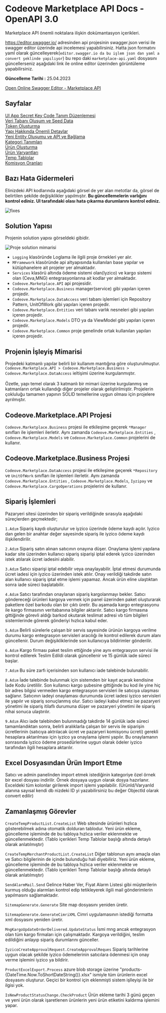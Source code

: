 # Codeove Marketplace API Docs - OpenAPI 3.0

Marketplace API önemli noktalara ilişkin dokümantasyon içerikleri.

https://editor.swagger.io/ adresinden api projesinin swagger.json verisi ile swagger editor üzerinde api incelemesi yapabilirsiniz. Hatta json formatını yaml olarak güncelleyerek(`editor.swagger.io da bu işlem json dan yaml a convert şeklinde yapılıyor`) bu repo daki `marketplace-api.yaml` dosyasını güncellerseniz aşağıdaki link ile online editor üzerinden görüntüleme yapabilirsiniz.

**Güncelleme Tarihi :**
25.04.2023

[Open Online Swagger Editor - Marketplace API](https://editor.swagger.io?url=https://raw.githubusercontent.com/muratbaseren/codeove-marketplace-api-docs/master/marketplace-api.yaml)

## Sayfalar
[UI App Secret Key Code Tanım Düzenlemesi](page-ui-app-secret-key-code.md)<br>
[Veri Tabanı Oluşum ve Seed Data](page-ui-app-secret-key-code.md)<br>
[Token Oluşturma](page-ui-app-secret-key-code.md)<br>
[Yapı Hakkında Önemli Detaylar](page-ui-app-secret-key-code.md)<br>
[Yeni Entity Oluşumu ve API ye Bağlama](page-ui-app-secret-key-code.md)<br>
[Kategori Tanımları](kategori-tanimlari.md)<br>
[Ürün Oluşturma](urun-olusturma.md)<br>
[Ürün Varyantları](urun-varyanti.md)<br>
[Temp Tablolar](temp-tablolar.md)<br>
[Komisyon Oranları](komisyon-oranlari.md)<br>

## Bazı Hata Gidermeleri
Elinizdeki API kodlarında aşağıdaki görsel de yer alan metotlar da, görsel de belirtilen şekilde değişiklikler yapılmıştır. **Bu güncellemelerin varlığını kontrol ediniz. UI tarafındaki olası hata çıkarma durumlarını kontrol ediniz.**

![fixes](/images/fixes.jpg)

## Solution Yapısı
Projenin solution yapısı görseldeki gibidir. 

![Proje solution mimarisi](/images/solution-projects.jpg?raw=true)

- `Logging` klasöründe Loglama ile ilgili proje örnekleri yer alır. 
- `MFramework` klasöründe api altyapısında kullanılan base yapılar ve kütüphanelere ait projeler yer almaktadır. 
- `Services` klasörü altında ödeme sistemi olan(Iyzico) ve kargo sistemi olan (Ceva,MNG) entegrasyonlarına ait kodlar yer almaktadır.
- `Codeove.Marketplace.API` api projesidir.
- `Codeove.Marketplace.Business` manager(service) gibi yapıları içeren projedir.
- `Codeove.Marketplace.DataAccess` veri tabanı işlemleri için Repository Pattern, UnitOfWork gibi yapıları içeren projedir.
- `Codeove.Marketplace.Entities` veri tabanı varlık nesneleri gibi yapıları içeren projedir.
- `Codeove.Marketplace.Models` DTO ya da ViewModel gibi yapıları içeren projedir.
- `Codeove.Marketplace.Common` proje genelinde ortak kullanılan  yapıları içeren projedir.

## Projenin İşleyiş Mimarisi
Projedeki katmanlı yapılar belirli bir kullanım mantığına göre oluşturulmuştur.<br>
`Codeove.Marketplace.API > Codeove.Marketplace.Business > Codeove.Marketplace.DataAccess` ieltişimi üzerine kurgulanmıştır.<br><br>
Özetle, yapı temel olarak 3 katmanlı bir mimari üzerine kurgulanmış ve katmanların ortak kullandığı diğer projeler olarak geliştirilmiştir. Projelerin çokluluğu tamamen yapının SOLID temellerine uygun olması için projelere ayrılmıştır.

## Codeove.Marketplace.API Projesi 
`Codeove.Marketplace.Business` projesi ile etkileşime geçerek `*Manager` sınıfları ile işlemleri ilerletir. Aynı zamanda `Codeove.Marketplace.Entities` , `Codeove.Marketplace.Models` ve `Codeove.Marketplace.Common` projelerini de kullanır.

## Codeove.Marketplace.Business Projesi 
`Codeove.Marketplace.DataAccess` projesi ile etkileşime geçerek `*Repository` ve `UnitOfWork` sınıfları ile işlemleri ilerletir. Aynı zamanda `Codeove.Marketplace.Entities` , `Codeove.Marketplace.Models`, `Iyzipay` ve `Codeove.Marketplace.CargoOperations` projelerini de kullanır.






## Sipariş İşlemleri
Pazaryeri sitesi üzerinden bir sipariş verildiğinde sırasıyla aşağıdaki süreçlerden geçmektedir;

`1.Adım` Sipariş kaydı oluşturulur ve iyzico üzerinde ödeme kaydı açılır. Iyzico dan gelen bir anahtar değer sayesinde sipariş ile iyzico ödeme kaydı ilişkilendirilir.

`2.Adım` Sipariş satın alınan satıcının onayına düşer. Onaylama işlemi yapılana kadar site üzerinden kullanıcı sipariş siparişi iptal ederek iyzico üzerinden istek atılarak ücret iadesini alabilir.

`3.Adım` Satıcı siparişi iptal edebilir veya onaylayabilir. İptal etmesi durumunda ücret iadesi için iyzico üzerinden istek atılır. Onay verildiği takdirde satın alan kullanıcı sipariş iptal etme işlemi yapamaz. Ancak ürün eline ulaştıktan sonra iade süreci başlatabilir.

`4.Adım` Satıcı tarafından onaylanan sipariş kargolanmayı bekler. Satıcı göndereceği ürünleri kargoya vermek için panel üzerinden paket oluşturarak paketlere özel barkodu olan bir çıktı üretir. Bu aşamada kargo entegrasyonu ile kargo firmasının veritabanına bilgiler aktarılır. Satıcı kargo firmasına gittiğinde görevli aldığı barkod okutarak teslimat adresi vb tüm bilgileri sistemlerinde görerek gönderiyi hızlıca kabul eder. 

`5.Adım` Belirli sürelerle çalışan bir servis sayesinde ürünün kargoya verilme durumu kargo entegrasyon servisleri aracılığı ile kontrol edilerek durum alanı güncellenir. Durum değişikliklerinde son kullanıcıya bildirimler gönderilir.

`6.Adım` Kargo firması paket teslim ettiğinde yine aynı entegrasyon servisi ile kontrol edilerek Teslim Edildi olarak güncellenir ve 15 günlük iade süreci başlar.

`7.Adım` Bu süre zarfı içerisinden son kullanıcı iade talebinde bulunabilir.

`8.Adım` İade talebinde bulunmak için sistemden bir kayıt açarak kendisine İade Kodu üretililir. Son kullanıcı kargo şubesine gittiğinde bu kod ile yine hiç bir adres bilgisi vermeden kargo entegrasyon servisleri ile satıcıya ulaşması sağlanır. Satıcının iadeyi onaylaması durumunda ücret iadesi iyzico servisleri ile yapılır ve sipariş sonuçlanmış olur. Satıcı iadeyi kabul etmez ise pazaryeri yönetimi ile sipariş itilaflı durumuna düşer ve pazaryeri yönetimi ile sipariş nihai sonuca ulaştırılır.

`9.Adım` Alıcı iade talebinden bulunmadığı takdirde 14 günlük iade süreci tamamlandıktan sonra, belirli aralıklarla çalışan bir servis ile siparişin ücretlerinin (satıcıya aktrılacak ücret ve pazaryeri komisyonu ücreti) gerekli hesaplara aktarılması için iyzico ya onaylama işlemi yapılır. Bu onaylamanın sonrasında iyzico ödeme prosedürlerine uygun olarak ödeler iyzico tarafından ilgili hesaplara aktarılır.


## Excel Dosyasından Ürün Import Etme

Satıcı ve admin panelinden import etmek istediğinin kategoriye özel örnek bir excel dosyası indirilir. Örnek dosyaya uygun olarak dosya hazırlanır. Exceldeki tüm kolonlar girilerek import işlemi yapılabilir. (ÜrünId/VaryanId alanına sayısal kendi db nizdeki ID yi yazabilirsiniz bu değer ObjectId olarak convert edilir)


## Zamanlaşmış Görevler

`CreateTempProductList.CreateList` Web sitesinde ürünleri hızlıca gösterebilmek adına otomatik dolduran tablodur. Yeni ürün ekleme, güncelleme işleminde de bu tabloya hızlıca veriler eklenmekte ve güncellenmektedir. (Tablo içerikleri Temp Tablolar başlığı altında detaylı olarak anlatılmıştır)
  
`CreateTempMerchantProductList.CreateList` Diğer tablonun aynı amaçla olan ve Satıcı bilgilerinin de içinde bulunduğu hali diyebiliriz. Yeni ürün ekleme, güncelleme işleminde de bu tabloya hızlıca veriler eklenmekte ve güncellenmektedir. (Tablo içerikleri Temp Tablolar başlığı altında detaylı olarak anlatılmıştır)
  
`SendAlarmMail.Send` Gelince Haber Ver, Fiyat Alarm Listesi gibi müşterilerin kurmuş olduğu alarmları kontrol edip tetikleyerek ilgili mail gönderimlerin yapılmasını sağlamaktadır.
  
`SitemapGenerate.Generate` Site map dosyasını yeniden üretir.
  
`SitemapGenerate.GenerateCimriXML` Cimri uygulamasının istediği formatta xml dosyasını yeniden üretir.
  
`MngKargoUpdateOrderDelivered.UpdateStatus` İsmi mng ancak entegrasyon olan tüm kargo firmaları için çalışmaktadır. Kargoya verildiğini, teslim edildiğini anlayıp sipariş durumlarını günceller.
  
`IyzicoCreateApprovalRequest.CreateApprovalReques` Sipariş tarihlerine uygun olacak şekilde iyzico ödemelerinin satıcılara ödenmesi için onay verme işlemini iyzico ya bildirir.
  
`ProductExcelExport.Process` azure blob storage üzerine "products-{DateTime.Now.ToShortDateString()}.xlsx" ismiyle tüm ürünlerin excel dosyasını oluşturur. Geçici bir kontrol için eklenmişti sistem işlleyişi ile bir ilgisi yok.
  
`IsNewProductStatusChange.CheckProduct` Ürün ekleme tarihi 3 günü geçen ve yeni ürün olarak işaretlenen ürünlerin yeni ürün etiketini kaldırma işlemini yapar.

